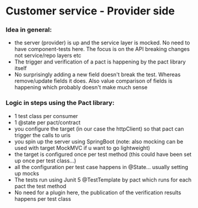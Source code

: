 # Customer service - Provider side

### Idea in general:
- the server (provider) is up and the service layer is mocked. No need to have component-tests here. The focus is on the
  API breaking changes not service/repo layers etc
- The trigger and verification of a pact is happening by the pact library itself
- No surprisingly adding a new field doesn't break the test. Whereas remove/update fields it does. Also value comparison
  of fields is happening which probably doesn't make much sense

### Logic in steps using the Pact library:
- 1 test class per consumer
- 1 @state per pact/contract
- you configure the target (in our case the httpClient) so that pact can trigger the calls to uris
- you spin up the server using SpringBoot (note: also mocking can be used with target MockMVC if u want to go
  lightweight)
- the target is configured once per test method (this could have been set up once per test class...)
- all the configuration per test case happens in @State... usually setting up mocks
- The tests run using Junit 5 @TestTemplate by pact which runs for each pact the test method
- No need for a plugin here, the publication of the verification results happens per test class
